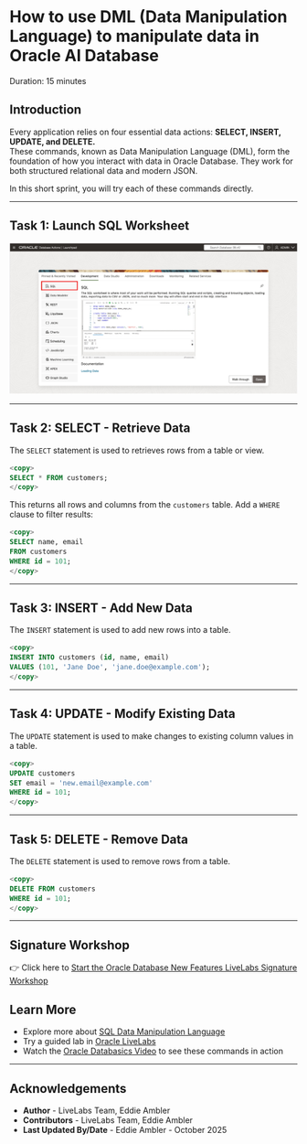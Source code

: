 # How to use DML (Data Manipulation Language) to manipulate data in Oracle AI Database

Duration: 15 minutes

## Introduction

Every application relies on four essential data actions: **SELECT, INSERT, UPDATE, and DELETE.**  
These commands, known as Data Manipulation Language (DML), form the foundation of how you interact with data in Oracle Database. They work for both structured relational data and modern JSON.

In this short sprint, you will try each of these commands directly.

---

## Task 1: Launch SQL Worksheet

![OCI Console – Open SQL Worksheet from Database Actions Launchpad](./images/open-sql-worksheet-from-database-actions-launchpad.png "=50%x*")

---

## Task 2: SELECT - Retrieve Data
The `SELECT` statement is used to retrieves rows from a table or view.

```sql
<copy>
SELECT * FROM customers;
</copy>
```

This returns all rows and columns from the `customers` table. Add a `WHERE` clause to filter results:

```sql
<copy>
SELECT name, email
FROM customers
WHERE id = 101;
</copy>
```

---

## Task 3: INSERT - Add New Data
The `INSERT` statement is used to add new rows into a table.

```sql
<copy>
INSERT INTO customers (id, name, email)
VALUES (101, 'Jane Doe', 'jane.doe@example.com');
</copy>
```

---

## Task 4: UPDATE - Modify Existing Data
The `UPDATE` statement is used to make changes to existing column values in a table.

```sql
<copy>
UPDATE customers
SET email = 'new.email@example.com'
WHERE id = 101;
</copy>
```

---

## Task 5: DELETE - Remove Data
The `DELETE` statement is used to remove rows from a table.

```sql
<copy>
DELETE FROM customers
WHERE id = 101;
</copy>
```

---


## Signature Workshop

👉 Click here to [Start the Oracle Database New Features LiveLabs Signature Workshop](https://livelabs.oracle.com/pls/apex/f?p=133:180:115199363143474::::wid:3950)


## Learn More

* Explore more about [SQL Data Manipulation Language](https://docs.oracle.com/en/database/oracle/oracle-database/23/sqlrf/SQL-Statements.html#GUID-8E42DBB3-BCA3-4E14-9B36-469CF6F4639F)  
* Try a guided lab in [Oracle LiveLabs](https://livelabs.oracle.com/)  
* Watch the [Oracle Databasics Video](#) to see these commands in action  

---

## Acknowledgements
* **Author** - LiveLabs Team, Eddie Ambler
* **Contributors** - LiveLabs Team, Eddie Ambler
* **Last Updated By/Date** - Eddie Ambler - October 2025
